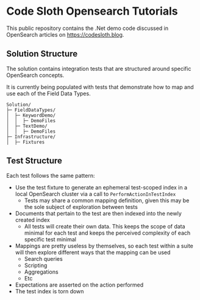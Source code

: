 # Code Sloth Opensearch Tutorials
This public repository contains the .Net demo code discussed in OpenSearch articles on https://codesloth.blog.

## Solution Structure
The solution contains integration tests that are structured around specific OpenSearch concepts. 

It is currently being populated with tests that demonstrate how to map and use each of the Field Data Types.

```
Solution/
├─ FieldDataTypes/
│  ├─ KeywordDemo/
│  │  ├─ DemoFiles
│  ├─ TextDemo/
│  │  ├─ DemoFiles
├─ Infrastructure/
│  ├─ Fixtures

```

## Test Structure
Each test follows the same pattern:
- Use the test fixture to generate an ephemeral test-scoped index in a local OpenSearch cluster via a call to `PerformActionInTestIndex`
  - Tests may share a common mapping definition, given this may be the sole subject of exploration between tests
- Documents that pertain to the test are then indexed into the newly created index
  - All tests will create their own data. This keeps the scope of data minimal for each test and keeps the perceived complexity of each specific test minimal
- Mappings are pretty useless by themselves, so each test within a suite will then explore different ways that the mapping can be used
  - Search queries
  - Scripting
  - Aggregations
  - Etc
- Expectations are asserted on the action performed
- The test index is torn down
